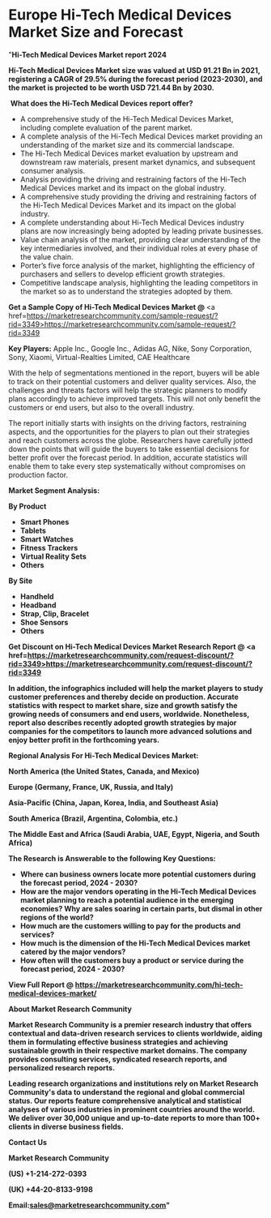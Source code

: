 # Europe Hi-Tech Medical Devices Market Size and Forecast
"<strong>Hi-Tech Medical Devices Market report 2024</strong>

<strong>Hi-Tech Medical Devices Market size was valued at USD 91.21 Bn in 2021, registering a CAGR of 29.5% during the forecast period (2023-2030), and the market is projected to be worth USD 721.44 Bn by 2030.</strong>

 <strong><b>What does the Hi-Tech Medical Devices report offer?</b></strong>
<ul>
  <li>A comprehensive study of the Hi-Tech Medical Devices Market, including complete evaluation of the parent market.</li>
  <li>A complete analysis of the Hi-Tech Medical Devices market providing an understanding of the market size and its commercial landscape.</li>
  <li>The Hi-Tech Medical Devices market evaluation by upstream and downstream raw materials, present market dynamics, and subsequent consumer analysis.</li>
  <li>Analysis providing the driving and restraining factors of the Hi-Tech Medical Devices market and its impact on the global industry.</li>
  <li>A comprehensive study providing the driving and restraining factors of the Hi-Tech Medical Devices Market and its impact on the global industry.</li>
  <li>A complete understanding about Hi-Tech Medical Devices industry plans are now increasingly being adopted by leading private businesses.</li>
  <li>Value chain analysis of the market, providing clear understanding of the key intermediaries involved, and their individual roles at every phase of the value chain.</li>
  <li>Porter’s five force analysis of the market, highlighting the efficiency of purchasers and sellers to develop efficient growth strategies.</li>
  <li>Competitive landscape analysis, highlighting the leading competitors in the market so as to understand the strategies adopted by them.</li>
</ul>

<strong>Get a Sample Copy of Hi-Tech Medical Devices Market @ </strong><a href=https://marketresearchcommunity.com/sample-request/?rid=3349><u>https://marketresearchcommunity.com/sample-request/?rid=3349</u></a>

<strong>Key Players:</strong> 
Apple Inc., Google Inc., Adidas AG, Nike, Sony Corporation, Sony, Xiaomi, Virtual-Realties Limited, CAE Healthcare

With the help of segmentations mentioned in the report, buyers will be able to track on their potential customers and deliver quality services. Also, the challenges and threats factors will help the strategic planners to modify plans accordingly to achieve improved targets. This will not only benefit the customers or end users, but also to the overall industry.

The report initially starts with insights on the driving factors, restraining aspects, and the opportunities for the players to plan out their strategies and reach customers across the globe. Researchers have carefully jotted down the points that will guide the buyers to take essential decisions for better profit over the forecast period. In addition, accurate statistics will enable them to take every step systematically without compromises on production factor.

<strong>Market Segment Analysis:</strong>


<strong><strong>By Product </strong></h4>
<ul>
 	<li>Smart Phones</li>
 	<li>Tablets</li>
 	<li>Smart Watches</li>
 	<li>Fitness Trackers</li>
 	<li>Virtual Reality Sets</li>
 	<li>Others</li>
</ul>
<strong><strong>By Site </strong></h4>
<ul>
 	<li>Handheld</li>
 	<li>Headband</li>
 	<li>Strap, Clip, Bracelet</li>
 	<li>Shoe Sensors</li>
 	<li>Others</li>
</ul>

<strong>Get Discount on Hi-Tech Medical Devices Market Research Report @ </b></strong><a href=https://marketresearchcommunity.com/request-discount/?rid=3349><u>https://marketresearchcommunity.com/request-discount/?rid=3349</u></a>

In addition, the infographics included will help the market players to study customer preferences and thereby decide on production. Accurate statistics with respect to market share, size and growth satisfy the growing needs of consumers and end users, worldwide. Nonetheless, report also describes recently adopted growth strategies by major companies for the competitors to launch more advanced solutions and enjoy better profit in the forthcoming years.

<strong>Regional Analysis For Hi-Tech Medical Devices Market:</strong>

<strong>North America</strong> (the United States, Canada, and Mexico)

<strong>Europe</strong> (Germany, France, UK, Russia, and Italy)

<strong>Asia-Pacific</strong> (China, Japan, Korea, India, and Southeast Asia)

<strong>South America</strong> (Brazil, Argentina, Colombia, etc.)

<strong>The Middle East and Africa</strong> (Saudi Arabia, UAE, Egypt, Nigeria, and South Africa)

<strong>The Research is Answerable to the following Key Questions:</strong>
<ul>
 	<li>Where can business owners locate more potential customers during the forecast period, 2024 - 2030?</li>
 	<li>How are the major vendors operating in the Hi-Tech Medical Devices market planning to reach a potential audience in the emerging economies? Why are sales soaring in certain parts, but dismal in other regions of the world?</li>
 	<li>How much are the customers willing to pay for the products and services?</li>
 	<li>How much is the dimension of the Hi-Tech Medical Devices market catered by the major vendors?</li>
 	<li>How often will the customers buy a product or service during the forecast period, 2024 - 2030?</li>
</ul>

<strong>View Full Report @</strong> <a href=https://marketresearchcommunity.com/hi-tech-medical-devices-market/>https://marketresearchcommunity.com/hi-tech-medical-devices-market/</a>

<strong>About Market Research Community</strong>

Market Research Community is a premier research industry that offers contextual and data-driven research services to clients worldwide, aiding them in formulating effective business strategies and achieving sustainable growth in their respective market domains. The company provides consulting services, syndicated research reports, and personalized research reports.

Leading research organizations and institutions rely on Market Research Community's data to understand the regional and global commercial status. Our reports feature comprehensive analytical and statistical analyses of various industries in prominent countries around the world. We deliver over 30,000 unique and up-to-date reports to more than 100+ clients in diverse business fields.

<strong>Contact Us</strong>

<strong>Market Research Community</strong>

(US) +1-214-272-0393

(UK) +44-20-8133-9198

<strong>Email:</strong>sales@marketresearchcommunity.com"
